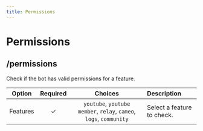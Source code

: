 ```yaml
---
title: Permissions
---
```


# Permissions <Badge type='tip' text='Slash command' />

## /permissions

Check if the bot has valid permissions for a feature.

| Option   | Required |                              Choices                               | Description                |
| -------- | :------: | :----------------------------------------------------------------: | :------------------------- |
| Features |    ✓     | `youtube`, `youtube member`, `relay`, `cameo`, `logs`, `community` | Select a feature to check. |
